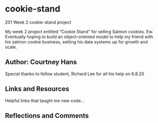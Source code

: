 # cookie-stand
201 Week 2 cookie-stand project

My week 2 project entitled "Cookie Stand" for selling Salmon cookies. Ew.
Eventually hoping to build an object-oriented model to help my friend with his salmon cookie business, setting his data systems up for growth and scale.

## Author: Courtney Hans
Special thanks to fellow student, Richard Lee for all his help on 6.8.20


## Links and Resources
Helpful links that taught me new code...


## Reflections and Comments

